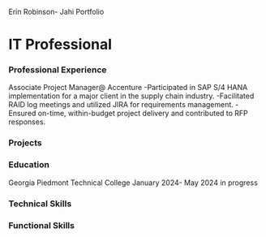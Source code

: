 Erin Robinson- Jahi Portfolio
# IT Professional

### Professional Experience
Associate Project Manager@ Accenture
-Participated in SAP S/4 HANA implementation for a major client in the supply chain industry.
-Facilitated RAID log meetings and utilized JIRA for requirements management.
-Ensured on-time, within-budget project delivery and contributed to RFP responses.

### Projects

### Education
Georgia Piedmont Technical College
January 2024- May 2024 in progress

### Technical Skills

### Functional Skills
